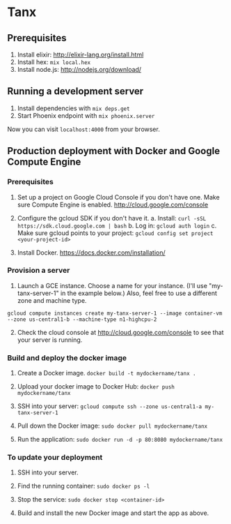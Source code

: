 # Tanx

## Prerequisites

1. Install elixir: http://elixir-lang.org/install.html
2. Install hex: `mix local.hex`
3. Install node.js: http://nodejs.org/download/

## Running a development server

1. Install dependencies with `mix deps.get`
2. Start Phoenix endpoint with `mix phoenix.server`

Now you can visit `localhost:4000` from your browser.

## Production deployment with Docker and Google Compute Engine

### Prerequisites

1. Set up a project on Google Cloud Console if you don't have one. Make sure Compute Engine is enabled. http://cloud.google.com/console

2. Configure the gcloud SDK if you don't have it.
   a. Install: `curl -sSL https://sdk.cloud.google.com | bash`
   b. Log in: `gcloud auth login`
   c. Make sure gcloud points to your project: `gcloud config set project <your-project-id>`

3. Install Docker. https://docs.docker.com/installation/

### Provision a server

1. Launch a GCE instance. Choose a name for your instance. (I'll use "my-tanx-server-1" in the example below.) Also, feel free to use a different zone and machine type.

`gcloud compute instances create my-tanx-server-1 --image container-vm --zone us-central1-b --machine-type n1-highcpu-2`

2. Check the cloud console at http://cloud.google.com/console to see that your server is running.

### Build and deploy the docker image

1. Create a Docker image. `docker build -t mydockername/tanx .`

2. Upload your docker image to Docker Hub: `docker push mydockername/tanx`

3. SSH into your server: `gcloud compute ssh --zone us-central1-a my-tanx-server-1`

4. Pull down the Docker image: `sudo docker pull mydockername/tanx`

5. Run the application: `sudo docker run -d -p 80:8080 mydockername/tanx`

### To update your deployment

1. SSH into your server.

2. Find the running container: `sudo docker ps -l`

3. Stop the service: `sudo docker stop <container-id>`

4. Build and install the new Docker image and start the app as above.
